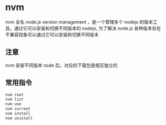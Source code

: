 # nvm

nvm 全名 node.js version management ，是一个管理多个 nodejs 的版本工具。通过它可以安装和切换不同版本的 nodejs, 为了解决 node.js 各种版本存在不兼容现象可以通过它可以安装和切换不同版本

## 注意

nvm 安装不同版本 node 后，对应的下载包是相互独立的

## 常用指令

```cmd
nvm root
nvm list
nvm use
nvm current
nvm install
nvm unistall
```
